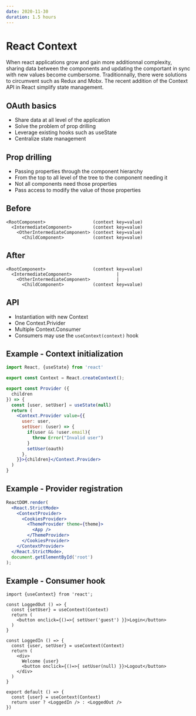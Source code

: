 ```yaml
---
date: 2020-11-30
duration: 1.5 hours
---
```


# React Context

When react applications grow and gain more additionnal complexity, sharing data between the components and updating the comportant in sync with new values become cumbersome. Traditionnally, there were solutions to circumvent such as Redux and Mobx. The recent addition of the Context API in React simplify state management.

## OAuth basics

* Share data at all level of the application
* Solve the problem of prop drilling
* Leverage existing hooks such as useState
* Centralize state management

## Prop drilling

* Passing properties through the component hierarchy
* From the top to all level of the tree to the component needing it
* Not all components need those properties
* Pass access to modify the value of those properties

## Before

```
<RootComponent>                  (context key=value)
  <IntermediateComponent>        (context key=value)
    <OtherIntermediateComponent> (context key=value)
      <ChildComponent>           (context key=value)
```

## After

```
<RootComponent>                  (context key=value)
  <IntermediateComponent>                 |
    <OtherIntermediateComponent>          |
      <ChildComponent>           (context key=value)
```

## API

* Instantiation with new Context
* One Context.Privider
* Multiple Context.Consumer
* Consumers may use the `useContext(context)` hook

## Example - Context initialization

```jsx
import React, {useState} from 'react'

export const Context = React.createContext();

export const Provider ({
  children
}) => {
  const [user, setUser] = useState(null)
  return (
    <Context.Provider value={{
      user: user,
      setUser: (user) => {
        if(user && !user.email){
          throw Error("Invalid user")
        }
        setUser(oauth)
      },
    }}>{children}</Context.Provider>
  )
}
```

## Example - Provider registration

```jsx
ReactDOM.render(
  <React.StrictMode>
    <ContextProvider>
      <CookiesProvider>
        <ThemeProvider theme={theme}>
          <App />
        </ThemeProvider>
      </CookiesProvider>
    </ContextProvider>
  </React.StrictMode>,
  document.getElementById('root')
);
```

## Example - Consumer hook

```
import {useContext} from 'react';

const LoggedOut () => {
  const {setUser} = useContext(Context)
  return (
    <button onclick={()=>{ setUser('guest') }}>Login</button>
  )
}

const LoggedIn () => {
  const {user, setUser} = useContext(Context)
  return (
    <div>
      Welcome {user}
      <button onclick={()=>{ setUser(null) }}>Logout</button>
    </div>
  )
}

export default () => {
  const {user} = useContext(Context)
  return user ? <LoggedIn /> : <LoggedOut />
})
```
